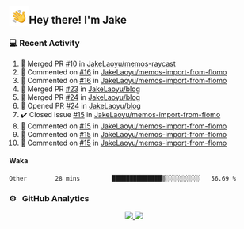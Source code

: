 <img alt="Night Coding" src="./assets/Hand%20Wave.gif" width='40' align="left"/><h2>Hey there! I'm Jake</h2>

### 💻 Recent Activity

<!--RECENT_ACTIVITY:start-->
1. 🎉 Merged PR [#10](https://github.com/JakeLaoyu/memos-raycast/pull/10) in [JakeLaoyu/memos-raycast](https://github.com/JakeLaoyu/memos-raycast)<br>
2. 💬 Commented on [#16](https://github.com/JakeLaoyu/memos-import-from-flomo/pull/16#discussion_r1382737953) in [JakeLaoyu/memos-import-from-flomo](https://github.com/JakeLaoyu/memos-import-from-flomo)<br>
3. 💬 Commented on [#16](https://github.com/JakeLaoyu/memos-import-from-flomo/pull/16#discussion_r1382737152) in [JakeLaoyu/memos-import-from-flomo](https://github.com/JakeLaoyu/memos-import-from-flomo)<br>
4. 🎉 Merged PR [#23](https://github.com/JakeLaoyu/blog/pull/23) in [JakeLaoyu/blog](https://github.com/JakeLaoyu/blog)<br>
5. 🎉 Merged PR [#24](https://github.com/JakeLaoyu/blog/pull/24) in [JakeLaoyu/blog](https://github.com/JakeLaoyu/blog)<br>
6. 💪 Opened PR [#24](https://github.com/JakeLaoyu/blog/pull/24) in [JakeLaoyu/blog](https://github.com/JakeLaoyu/blog)<br>
7. ✔️ Closed issue [#15](https://github.com/JakeLaoyu/memos-import-from-flomo/issues/15) in [JakeLaoyu/memos-import-from-flomo](https://github.com/JakeLaoyu/memos-import-from-flomo)<br>
8. 💬 Commented on [#15](https://github.com/JakeLaoyu/memos-import-from-flomo/issues/15#issuecomment-1784827695) in [JakeLaoyu/memos-import-from-flomo](https://github.com/JakeLaoyu/memos-import-from-flomo)<br>
9. 💬 Commented on [#15](https://github.com/JakeLaoyu/memos-import-from-flomo/issues/15#issuecomment-1784826837) in [JakeLaoyu/memos-import-from-flomo](https://github.com/JakeLaoyu/memos-import-from-flomo)<br>
10. 💬 Commented on [#15](https://github.com/JakeLaoyu/memos-import-from-flomo/issues/15#issuecomment-1784515201) in [JakeLaoyu/memos-import-from-flomo](https://github.com/JakeLaoyu/memos-import-from-flomo)<br>
<!--RECENT_ACTIVITY:end-->

#### Waka

<!--START_SECTION:waka-->

```text
Other        28 mins         ██████████████▒░░░░░░░░░░   56.69 %
```

<!--END_SECTION:waka-->

### ⚙️ &nbsp; GitHub Analytics

<p align="center">
<a href="https://github.com/JakeLaoyu">
  <img height="180em" src="https://github-readme-stats-eight-theta.vercel.app/api?username=jakelaoyu&show_icons=true&theme=algolia&include_all_commits=true&count_private=true"/>
  <img height="180em" src="https://github-readme-stats-eight-theta.vercel.app/api/top-langs/?username=jakelaoyu&layout=compact&langs_count=8&theme=algolia&hide=html&count_private=true"/>
</a>
</p>

<!-- ### 🤝🏻 &nbsp; Connect with Me

<p align="center">
<a href="https://i.jakeyu.top"><img src="https://img.shields.io/badge/-i.jakeyu.top-3423A6?style=flat&logo=Google-Chrome&logoColor=white"/></a>
<a href="mailto:jake.laoyu@gmail.com"><img src="https://img.shields.io/badge/-jake.laoyu@gmail.com-D14836?style=flat&logo=Gmail&logoColor=white"/></a>
</p> -->
